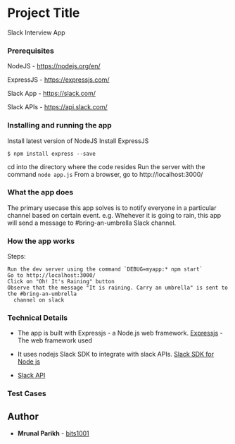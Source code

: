 # Project Title

Slack Interview App

### Prerequisites

NodeJS - https://nodejs.org/en/


ExpressJS - https://expressjs.com/


Slack App - https://slack.com/


Slack APIs - https://api.slack.com/


### Installing and running the app
Install latest version of NodeJS
Install ExpressJS 
```
$ npm install express --save
```
cd into the directory where the code resides
Run the server with the command `node app.js`
From a browser, go to http://localhost:3000/

### What the app does
The primary usecase this app solves is to notify everyone in a particular channel based on certain event.
e.g. Whehever it is going to rain, this app will send a message to #bring-an-umbrella Slack channel. 

### How the app works
Steps:
```Sign in to the Slack App.
Run the dev server using the command `DEBUG=myapp:* npm start`
Go to http://localhost:3000/
Click on "Oh! It's Raining" button
Observe that the message "It is raining. Carry an umbrella" is sent to the #bring-an-umbrella
  channel on slack
```

### Technical Details
* The app is built with Expressjs - a Node.js web framework. 
[Expressjs](https://expressjs.com/) - The web framework used

* It uses nodejs Slack SDK to integrate with slack APIs. 
[Slack SDK for Node js](https://slackapi.github.io/node-slack-sdk)

* [Slack API](https://api.slack.com/)


### Test Cases


## Author

* **Mrunal Parikh** - [bits1001](https://github.com/bits1001/slack-api-interview)
